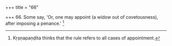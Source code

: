 +++
title = "66"

+++
66. Some say, 'Or, one may appoint (a widow out of covetousness), after imposing a penance.' [^46] 


[^46]:  Kṛṣṇapaṇḍita thinks that the rule refers to all cases of appointment.
